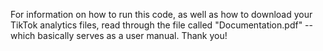 For information on how to run this code, as well as how to download your TikTok analytics files, read through the file called "Documentation.pdf" -- which basically serves as a user manual. Thank you!
